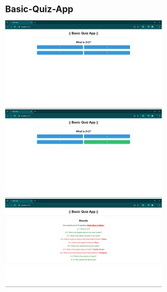 ﻿# Basic-Quiz-App

![Landing Page](https://github.com/Unstable108/Basic-Quiz-App/blob/main/images/Screenshot%20(64).png)
![Hover over options](https://github.com/Unstable108/Basic-Quiz-App/blob/main/images/Screenshot%20(65).png)
![Result](https://github.com/Unstable108/Basic-Quiz-App/blob/main/images/Screenshot_20240311_120901.png)

